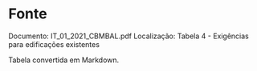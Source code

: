 # Fonte
Documento: IT_01_2021_CBMBAL.pdf
Localização: Tabela 4 - Exigências para edificações existentes

Tabela convertida em Markdown.
